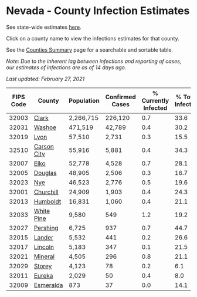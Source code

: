 # Nevada - County Infection Estimates

See state-wide estimates [here](/infections/us-nv).

Click on a county name to view the infections estimates for that county.

See the [Counties Summary](/infections/summary-counties) page for a searchable and sortable table.

*Note: Due to the inherent lag between infections and reporting of cases, our estimates of infections are as of 14 days ago.*

*Last updated: February 27, 2021*

|   FIPS Code |                     County |   Population |   Confirmed Cases |   % Currently Infected |   % Total Infected |
|-------------|----------------------------|--------------|-------------------|------------------------|--------------------|
|       32003 |             [Clark](clark) |    2,266,715 |           226,120 |                    0.7 |               33.6 |
|       32031 |           [Washoe](washoe) |      471,519 |            42,789 |                    0.4 |               30.2 |
|       32019 |               [Lyon](lyon) |       57,510 |             2,731 |                    0.3 |               15.5 |
|       32510 | [Carson City](carson-city) |       55,916 |             5,881 |                    0.4 |               34.3 |
|       32007 |               [Elko](elko) |       52,778 |             4,528 |                    0.7 |               28.1 |
|       32005 |         [Douglas](douglas) |       48,905 |             2,506 |                    0.3 |               16.7 |
|       32023 |                 [Nye](nye) |       46,523 |             2,776 |                    0.5 |               19.6 |
|       32001 |     [Churchill](churchill) |       24,909 |             1,903 |                    0.4 |               24.3 |
|       32013 |       [Humboldt](humboldt) |       16,831 |             1,060 |                    0.4 |               21.1 |
|       32033 |   [White Pine](white-pine) |        9,580 |               549 |                    1.2 |               19.2 |
|       32027 |       [Pershing](pershing) |        6,725 |               937 |                    0.7 |               44.7 |
|       32015 |           [Lander](lander) |        5,532 |               441 |                    0.2 |               26.6 |
|       32017 |         [Lincoln](lincoln) |        5,183 |               347 |                    0.1 |               21.5 |
|       32021 |         [Mineral](mineral) |        4,505 |               296 |                    0.8 |               21.1 |
|       32029 |           [Storey](storey) |        4,123 |                78 |                    0.2 |                6.1 |
|       32011 |           [Eureka](eureka) |        2,029 |                50 |                    0.4 |                8.0 |
|       32009 |     [Esmeralda](esmeralda) |          873 |                37 |                    0.0 |               14.1 |